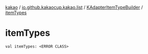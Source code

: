 [kakao](../../index.md) / [io.github.kakaocup.kakao.list](../index.md) / [KAdapterItemTypeBuilder](index.md) / [itemTypes](./item-types.md)

# itemTypes

`val itemTypes: <ERROR CLASS>`